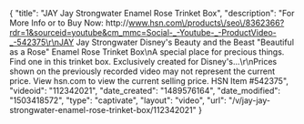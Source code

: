 {
    "title": "JAY Jay Strongwater Enamel Rose Trinket Box",
    "description": "For More Info or to Buy Now: http:\/\/www.hsn.com\/products\/seo\/8362366?rdr=1&sourceid=youtube&cm_mmc=Social-_-Youtube-_-ProductVideo-_-542375\r\nJAY Jay Strongwater Disney's Beauty and the Beast \"Beautiful as a Rose\" Enamel Rose Trinket Box\nA special place for precious things. Find one in this trinket box. Exclusively created for Disney's...\r\nPrices shown on the previously recorded video may not represent the current price.  View hsn.com to view the current selling price. HSN Item #542375",
    "videoid": "112342021",
    "date_created": "1489576164",
    "date_modified": "1503418572",
    "type": "captivate",
    "layout": "video",
    "url": "\/v\/jay-jay-strongwater-enamel-rose-trinket-box\/112342021"
}